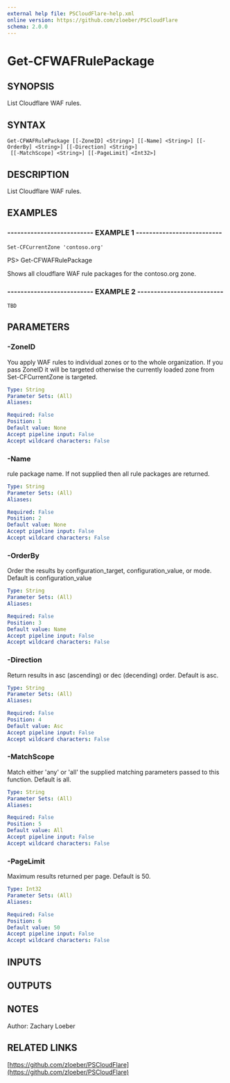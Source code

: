 ```yaml
---
external help file: PSCloudFlare-help.xml
online version: https://github.com/zloeber/PSCloudFlare
schema: 2.0.0
---
```


# Get-CFWAFRulePackage

## SYNOPSIS
List Cloudflare WAF rules.

## SYNTAX

```
Get-CFWAFRulePackage [[-ZoneID] <String>] [[-Name] <String>] [[-OrderBy] <String>] [[-Direction] <String>]
 [[-MatchScope] <String>] [[-PageLimit] <Int32>]
```

## DESCRIPTION
List Cloudflare WAF rules.

## EXAMPLES

### -------------------------- EXAMPLE 1 --------------------------
```
Set-CFCurrentZone 'contoso.org'
```

PS\> Get-CFWAFRulePackage

Shows all cloudflare WAF rule packages for the contoso.org zone.

### -------------------------- EXAMPLE 2 --------------------------
```
TBD
```

## PARAMETERS

### -ZoneID
You apply WAF rules to individual zones or to the whole organization.
If you pass ZoneID it will be targeted otherwise the currently loaded zone from Set-CFCurrentZone is targeted.

```yaml
Type: String
Parameter Sets: (All)
Aliases: 

Required: False
Position: 1
Default value: None
Accept pipeline input: False
Accept wildcard characters: False
```

### -Name
rule package name.
If not supplied then all rule packages are returned.

```yaml
Type: String
Parameter Sets: (All)
Aliases: 

Required: False
Position: 2
Default value: None
Accept pipeline input: False
Accept wildcard characters: False
```

### -OrderBy
Order the results by configuration_target, configuration_value, or mode.
Default is configuration_value

```yaml
Type: String
Parameter Sets: (All)
Aliases: 

Required: False
Position: 3
Default value: Name
Accept pipeline input: False
Accept wildcard characters: False
```

### -Direction
Return results in asc (ascending) or dec (decending) order.
Default is asc.

```yaml
Type: String
Parameter Sets: (All)
Aliases: 

Required: False
Position: 4
Default value: Asc
Accept pipeline input: False
Accept wildcard characters: False
```

### -MatchScope
Match either 'any' or 'all' the supplied matching parameters passed to this function.
Default is all.

```yaml
Type: String
Parameter Sets: (All)
Aliases: 

Required: False
Position: 5
Default value: All
Accept pipeline input: False
Accept wildcard characters: False
```

### -PageLimit
Maximum results returned per page.
Default is 50.

```yaml
Type: Int32
Parameter Sets: (All)
Aliases: 

Required: False
Position: 6
Default value: 50
Accept pipeline input: False
Accept wildcard characters: False
```

## INPUTS

## OUTPUTS

## NOTES
Author: Zachary Loeber

## RELATED LINKS

[https://github.com/zloeber/PSCloudFlare](https://github.com/zloeber/PSCloudFlare)

